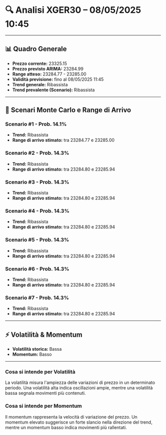 # 🔍 Analisi XGER30 – 08/05/2025 10:45
---
## 📊 Quadro Generale
- **Prezzo corrente:** 23325.15
- **Prezzo previsto ARIMA:** 23284.99
- **Range atteso:** 23284.77 - 23285.00
- **Validità previsione:** fino al 08/05/2025 11:45
- **Trend generale:** Ribassista
- **Trend prevalente (Scenario):** Ribassista
---
## 🔮 Scenari Monte Carlo e Range di Arrivo
### Scenario #1 - Prob. 14.1%
- **Trend:** Ribassista
- **Range di arrivo stimato:** tra 23284.77 e 23285.00
### Scenario #2 - Prob. 14.3%
- **Trend:** Ribassista
- **Range di arrivo stimato:** tra 23284.80 e 23285.94
### Scenario #3 - Prob. 14.3%
- **Trend:** Ribassista
- **Range di arrivo stimato:** tra 23284.80 e 23285.94
### Scenario #4 - Prob. 14.3%
- **Trend:** Ribassista
- **Range di arrivo stimato:** tra 23284.80 e 23285.94
### Scenario #5 - Prob. 14.3%
- **Trend:** Ribassista
- **Range di arrivo stimato:** tra 23284.80 e 23285.94
### Scenario #6 - Prob. 14.3%
- **Trend:** Ribassista
- **Range di arrivo stimato:** tra 23284.80 e 23285.94
### Scenario #7 - Prob. 14.3%
- **Trend:** Ribassista
- **Range di arrivo stimato:** tra 23284.80 e 23285.94
---
## ⚡ Volatilità & Momentum
- **Volatilità storica:** Bassa
- **Momentum:** Basso
---
### Cosa si intende per Volatilità
La volatilità misura l'ampiezza delle variazioni di prezzo in un determinato periodo. Una volatilità alta indica oscillazioni ampie, mentre una volatilità bassa segnala movimenti più contenuti.
### Cosa si intende per Momentum
Il momentum rappresenta la velocità di variazione del prezzo. Un momentum elevato suggerisce un forte slancio nella direzione del trend, mentre un momentum basso indica movimenti più rallentati.